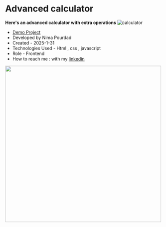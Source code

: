 # Advanced calculator
**Here's an advanced calculator with extra operations**
![calculator](https://github.com/user-attachments/assets/a366df2a-e664-4a7b-838d-f5d9030ae0c7)
- [Demo Project](https://nima-frontend.github.io/advanced-calculator/)
- Developed by Nima Pourdad
- Created - 2025-1-31
- Technologies Used - Html , css , javascript
- Role - Frontend
- How to reach me : with my [linkedin](https://linkedin.com/in/nima-pourdad-b2a5bb331)
<img src="https://user-images.githubusercontent.com/74038190/225813708-98b745f2-7d22-48cf-9150-083f1b00d6c9.gif" width="500">
